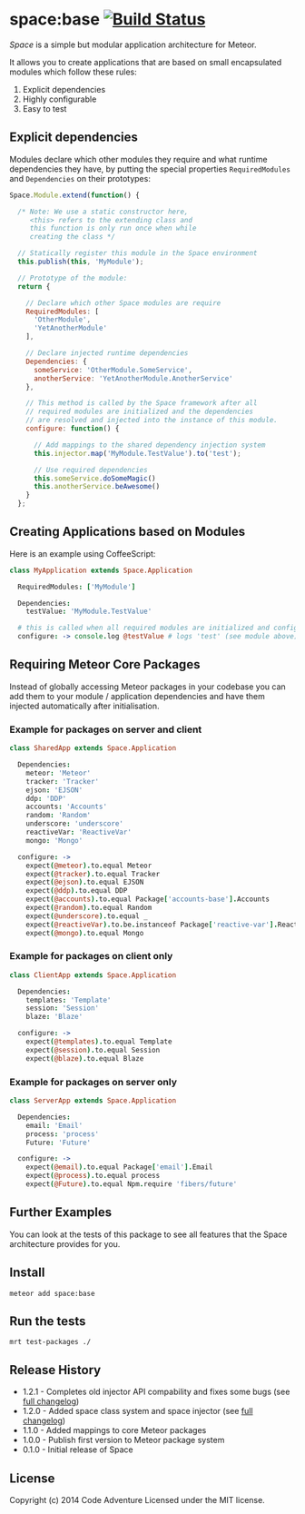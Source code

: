 # space:base [![Build Status](https://travis-ci.org/CodeAdventure/meteor-space.svg?branch=master)](https://travis-ci.org/CodeAdventure/meteor-space)

*Space* is a simple but modular application architecture for Meteor.

It allows you to create applications that are based on
small encapsulated modules which follow these rules:

1. Explicit dependencies
2. Highly configurable
3. Easy to test

## Explicit dependencies
Modules declare which other modules they require and what runtime
dependencies they have, by putting the special properties
`RequiredModules` and `Dependencies` on their prototypes:

```JavaScript
Space.Module.extend(function() {

  /* Note: We use a static constructor here,
     <this> refers to the extending class and
     this function is only run once when while
     creating the class */

  // Statically register this module in the Space environment
  this.publish(this, 'MyModule');

  // Prototype of the module:
  return {

    // Declare which other Space modules are require
    RequiredModules: [
      'OtherModule',
      'YetAnotherModule'
    ],

    // Declare injected runtime dependencies
    Dependencies: {
      someService: 'OtherModule.SomeService',
      anotherService: 'YetAnotherModule.AnotherService'
    },

    // This method is called by the Space framework after all
    // required modules are initialized and the dependencies
    // are resolved and injected into the instance of this module.
    configure: function() {

      // Add mappings to the shared dependency injection system
      this.injector.map('MyModule.TestValue').to('test');

      // Use required dependencies
      this.someService.doSomeMagic()
      this.anotherService.beAwesome()
    }
  };
```

## Creating Applications based on Modules
Here is an example using CoffeeScript:

```CoffeeScript
class MyApplication extends Space.Application

  RequiredModules: ['MyModule']

  Dependencies:
    testValue: 'MyModule.TestValue'

  # this is called when all required modules are initialized and configured.
  configure: -> console.log @testValue # logs 'test' (see module above)
```

## Requiring Meteor Core Packages
Instead of globally accessing Meteor packages in your codebase
you can add them to your module / application dependencies and
have them injected automatically after initialisation.

### Example for packages on server and client

```CoffeeScript
class SharedApp extends Space.Application

  Dependencies:
    meteor: 'Meteor'
    tracker: 'Tracker'
    ejson: 'EJSON'
    ddp: 'DDP'
    accounts: 'Accounts'
    random: 'Random'
    underscore: 'underscore'
    reactiveVar: 'ReactiveVar'
    mongo: 'Mongo'

  configure: ->
    expect(@meteor).to.equal Meteor
    expect(@tracker).to.equal Tracker
    expect(@ejson).to.equal EJSON
    expect(@ddp).to.equal DDP
    expect(@accounts).to.equal Package['accounts-base'].Accounts
    expect(@random).to.equal Random
    expect(@underscore).to.equal _
    expect(@reactiveVar).to.be.instanceof Package['reactive-var'].ReactiveVar
    expect(@mongo).to.equal Mongo
```

### Example for packages on client only

```CoffeeScript
class ClientApp extends Space.Application

  Dependencies:
    templates: 'Template'
    session: 'Session'
    blaze: 'Blaze'

  configure: ->
    expect(@templates).to.equal Template
    expect(@session).to.equal Session
    expect(@blaze).to.equal Blaze
```

### Example for packages on server only

```CoffeeScript
class ServerApp extends Space.Application

  Dependencies:
    email: 'Email'
    process: 'process'
    Future: 'Future'

  configure: ->
    expect(@email).to.equal Package['email'].Email
    expect(@process).to.equal process
    expect(@Future).to.equal Npm.require 'fibers/future'
```

## Further Examples
You can look at the tests of this package to see all features that the
Space architecture provides for you.

## Install
`meteor add space:base`

## Run the tests
`mrt test-packages ./`

## Release History
* 1.2.1 - Completes old injector API compability and fixes some bugs (see [full changelog](https://github.com/CodeAdventure/meteor-space/blob/master/CHANGELOG.md#121))
* 1.2.0 - Added space class system and space injector (see [full changelog](https://github.com/CodeAdventure/meteor-space/blob/master/CHANGELOG.md#120))
* 1.1.0 - Added mappings to core Meteor packages
* 1.0.0 - Publish first version to Meteor package system
* 0.1.0 - Initial release of Space

## License
Copyright (c) 2014 Code Adventure
Licensed under the MIT license.
